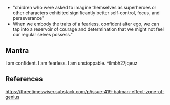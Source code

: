 
- "children who were asked to imagine themselves as superheroes or other characters exhibited significantly better self-control, focus, and perseverance"
- When we embody the traits of a fearless, confident alter ego, we can tap into a reservoir of courage and determination that we might not feel our regular selves possess."

## Mantra

I am confident. I am fearless. I am unstoppable. ^ilmbh27jqeuz

## References

https://threetimeswiser.substack.com/p/issue-419-batman-effect-zone-of-genius